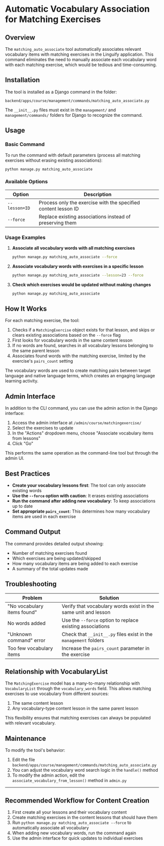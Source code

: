 # Automatic Vocabulary Association for Matching Exercises

## Overview

The `matching_auto_associate` tool automatically associates relevant vocabulary items with matching exercises in the Linguify application. This command eliminates the need to manually associate each vocabulary word with each matching exercise, which would be tedious and time-consuming.

## Installation

The tool is installed as a Django command in the folder:
```
backend/apps/course/management/commands/matching_auto_associate.py
```

The `__init__.py` files must exist in the `management/` and `management/commands/` folders for Django to recognize the command.

## Usage

### Basic Command

To run the command with default parameters (process all matching exercises without erasing existing associations):

```bash
python manage.py matching_auto_associate
```

### Available Options

| Option | Description |
|--------|-------------|
| `--lesson=ID` | Process only the exercise with the specified content lesson ID |
| `--force` | Replace existing associations instead of preserving them |

### Usage Examples

1. **Associate all vocabulary words with all matching exercises**
   ```bash
   python manage.py matching_auto_associate --force
   ```

2. **Associate vocabulary words with exercises in a specific lesson**
   ```bash
   python manage.py matching_auto_associate --lesson=23 --force
   ```

3. **Check which exercises would be updated without making changes**
   ```bash
   python manage.py matching_auto_associate
   ```

## How It Works

For each matching exercise, the tool:

1. Checks if a `MatchingExercise` object exists for that lesson, and skips or clears existing associations based on the `--force` flag
2. First looks for vocabulary words in the same content lesson
3. If no words are found, searches in all vocabulary lessons belonging to the same parent lesson
4. Associates found words with the matching exercise, limited by the exercise's `pairs_count` setting

The vocabulary words are used to create matching pairs between target language and native language terms, which creates an engaging language learning activity.

## Admin Interface

In addition to the CLI command, you can use the admin action in the Django interface:

1. Access the admin interface at `/admin/course/matchingexercise/`
2. Select the exercises to update
3. In the "Actions" dropdown menu, choose "Associate vocabulary items from lessons"
4. Click "Go"

This performs the same operation as the command-line tool but through the admin UI.

## Best Practices

- **Create your vocabulary lessons first**: The tool can only associate existing words
- **Use the `--force` option with caution**: It erases existing associations
- **Run the command after adding new vocabulary**: To keep associations up to date
- **Set appropriate `pairs_count`**: This determines how many vocabulary items are used in each exercise

## Command Output

The command provides detailed output showing:

- Number of matching exercises found
- Which exercises are being updated/skipped
- How many vocabulary items are being added to each exercise
- A summary of the total updates made

## Troubleshooting

| Problem | Solution |
|----------|----------|
| "No vocabulary items found" | Verify that vocabulary words exist in the same unit and lesson |
| No words added | Use the `--force` option to replace existing associations |
| "Unknown command" error | Check that `__init__.py` files exist in the `management` folders |
| Too few vocabulary items | Increase the `pairs_count` parameter in the exercise |

## Relationship with VocabularyList

The `MatchingExercise` model has a many-to-many relationship with `VocabularyList` through the `vocabulary_words` field. This allows matching exercises to use vocabulary from different sources:

1. The same content lesson
2. Any vocabulary-type content lesson in the same parent lesson

This flexibility ensures that matching exercises can always be populated with relevant vocabulary.

## Maintenance

To modify the tool's behavior:

1. Edit the file `backend/apps/course/management/commands/matching_auto_associate.py`
2. You can adjust the vocabulary word search logic in the `handle()` method
3. To modify the admin action, edit the `associate_vocabulary_from_lesson()` method in `admin.py`

---

## Recommended Workflow for Content Creation

1. First create all your lessons and their vocabulary content
2. Create matching exercises in the content lessons that should have them
3. Run `python manage.py matching_auto_associate --force` to automatically associate all vocabulary
4. When adding new vocabulary words, run the command again
5. Use the admin interface for quick updates to individual exercises
